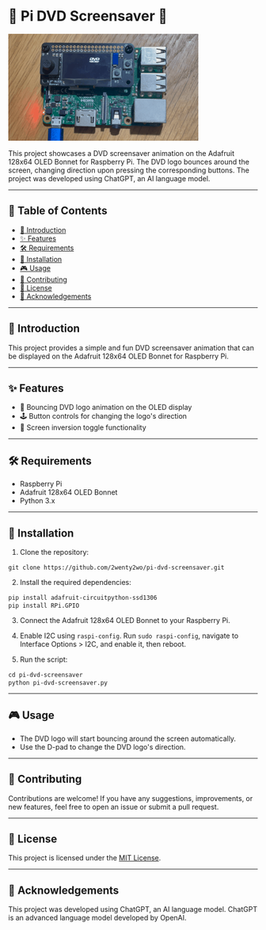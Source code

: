 # 📀 Pi DVD Screensaver 📀

![Pi DVD Screensaver in action](pi-dvd-screensaver.gif)

This project showcases a DVD screensaver animation on the Adafruit 128x64 OLED Bonnet for Raspberry Pi. The DVD logo bounces around the screen, changing direction upon pressing the corresponding buttons. The project was developed using ChatGPT, an AI language model.

---

## 📌 Table of Contents
- [🎥 Introduction](#introduction)
- [✨ Features](#features)
- [🛠 Requirements](#requirements)
- [🚀 Installation](#installation)
- [🎮 Usage](#usage)
- [🤝 Contributing](#contributing)
- [📝 License](#license)
- [🙏 Acknowledgements](#acknowledgements)

---

## 🎥 Introduction

This project provides a simple and fun DVD screensaver animation that can be displayed on the Adafruit 128x64 OLED Bonnet for Raspberry Pi.

---

## ✨ Features

- 🎵 Bouncing DVD logo animation on the OLED display
- 🕹 Button controls for changing the logo's direction
- 🔄 Screen inversion toggle functionality

---

## 🛠 Requirements

- Raspberry Pi
- Adafruit 128x64 OLED Bonnet
- Python 3.x

---

## 🚀 Installation

1. Clone the repository:
```shell
git clone https://github.com/2wenty2wo/pi-dvd-screensaver.git
```

2. Install the required dependencies:
```shell
pip install adafruit-circuitpython-ssd1306
pip install RPi.GPIO
```

3. Connect the Adafruit 128x64 OLED Bonnet to your Raspberry Pi.
4. Enable I2C using `raspi-config`. Run `sudo raspi-config`, navigate to Interface Options > I2C, and enable it, then reboot.

5. Run the script:
```shell
cd pi-dvd-screensaver
python pi-dvd-screensaver.py
```

---

## 🎮 Usage

- The DVD logo will start bouncing around the screen automatically.
- Use the D-pad to change the DVD logo's direction.

---

## 🤝 Contributing

Contributions are welcome! If you have any suggestions, improvements, or new features, feel free to open an issue or submit a pull request.

---

## 📝 License

This project is licensed under the [MIT License](https://github.com/2wenty2wo/pi-dvd-screensaver/blob/main/LICENSE).

---

## 🙏 Acknowledgements

This project was developed using ChatGPT, an AI language model. ChatGPT is an advanced language model developed by OpenAI.
